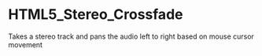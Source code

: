 # HTML5_Stereo_Crossfade
Takes a stereo track and pans the audio left to right based on mouse cursor movement
